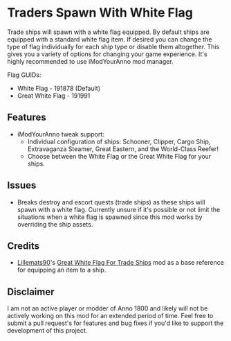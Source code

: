 # Traders Spawn With White Flag

Trade ships will spawn with a white flag equipped. By default ships are equipped with a standard white flag item. If desired you can change the type of flag individually for each ship type or disable them altogether. This gives you a variety of options for changing your game experience. It's highly recommended to use iModYourAnno mod manager.

Flag GUIDs:

- White Flag - 191878 (Default)
- Great White Flag - 191991

## Features

- iModYourAnno tweak support:
    - Individual configuration of ships: Schooner, Clipper, Cargo Ship, Extravaganza Steamer, Great Eastern, and the World-Class Reefer!
    - Choose between the White Flag or the Great White Flag for your ships.


## Issues

- Breaks destroy and escort quests (trade ships) as these ships will spawn with a white flag. Currently unsure if it's possible or not limit the situations when a white flag is spawned since this mod works by overriding the ship assets.

## Credits

- [Lillemats90](https://www.nexusmods.com/anno1800/users/42186215)'s [Great White Flag For Trade Ships](https://www.nexusmods.com/anno1800/mods/496) mod as a base reference for equipping an item to a ship.

## Disclaimer

I am not an active player or modder of Anno 1800 and likely will not be actively working on this mod for an extended period of time. Feel free to submit a pull request's for features and bug fixes if you'd like to support the development of this project.